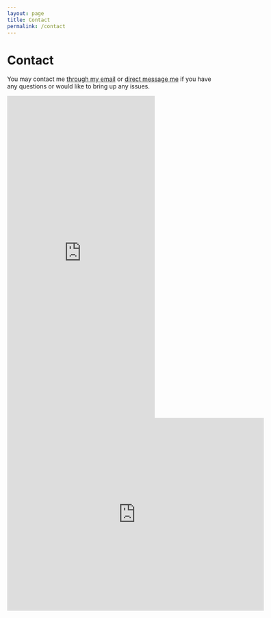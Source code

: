 ```yaml
---
layout: page
title: Contact
permalink: /contact
---
```


# Contact

You may contact me [through my email](mailto:rafiunhaque@gmail.com) or [direct message me](https://www.instagram.com/rafiun_haque/) if you have any questions or would like to bring up any issues.

<iframe src="https://assets.pinterest.com/ext/embed.html?id=914582636801060672" height="751" width="345" frameborder="0" scrolling="no" ></iframe>


<iframe src="https://www.google.com/maps/embed?pb=!1m18!1m12!1m3!1d3055.129670984644!2d-75.31894417549658!3d40.02788422128606!2m3!1f0!2f0!3f0!3m2!1i1024!2i768!4f13.1!3m3!1m2!1s0x89c6bf8d707e3c6b%3A0x4dcaa14e223ee044!2sBryn%20Mawr%20College!5e0!3m2!1sen!2sus!4v1656104853323!5m2!1sen!2sus" width="600" height="450" style="border:0;" allowfullscreen="" loading="lazy" referrerpolicy="no-referrer-when-downgrade"></iframe>
